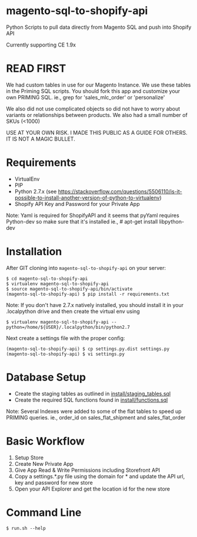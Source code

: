 # magento-sql-to-shopify-api

Python Scripts to pull data directly from Magento SQL and push into Shopify API

Currently supporting CE 1.9x

# READ FIRST

We had custom tables in use for our Magento Instance.  We use these tables in the Priming SQL scripts.  You should fork this app and customize your own PRIMING SQL.
ie., grep for 'sales_mlc_order' or 'personalize'

We also did not use complicated objects so did not have to worry about variants or relationships between products. We also had a small number of SKUs (<1000)

USE AT YOUR OWN RISK. I MADE THIS PUBLIC AS A GUIDE FOR OTHERS. IT IS NOT A MAGIC BULLET.

# Requirements

- VirtualEnv
- PIP
- Python 2.7.x (see https://stackoverflow.com/questions/5506110/is-it-possible-to-install-another-version-of-python-to-virtualenv)
- Shopify API Key and Password for your Private App

Note: Yaml is required for ShopifyAPI and it seems that pyYaml requires Python-dev so make sure that it's installed
ie., # apt-get install libpython-dev

# Installation

After GIT cloning into `magento-sql-to-shopify-api` on your server:

	$ cd magento-sql-to-shopify-api
	$ virtualenv magento-sql-to-shopify-api
	$ source magento-sql-to-shopify-api/bin/activate
	(magento-sql-to-shopify-api) $ pip install -r requirements.txt

Note: If you don't have 2.7.x natively installed, you should install it in your .localpython drive and then
create the virtual env using

    $ virtualenv magento-sql-to-shopify-api --python=/home/${USER}/.localpython/bin/python2.7

Next create a settings file with the proper config:

	(magento-sql-to-shopify-api) $ cp settings.py.dist settings.py
	(magento-sql-to-shopify-api) $ vi settings.py

# Database Setup

- Create the staging tables as outlined in [install/staging_tables.sql](install/staging_tables.sql)
- Create the required SQL functions found in [install/functions.sql](install/functions.sql)

Note: Several Indexes were added to some of the flat tables to speed up PRIMING queries.
ie., order_id on sales_flat_shipment and sales_flat_order


# Basic Workflow

1. Setup Store
1. Create New Private App
1. Give App Read & Write Permissions including Storefront API
1. Copy a settings.*.py file using the domain for * and update the API url, key and password for new store
1. Open your API Explorer and get the location id for the new store

# Command Line

	$ run.sh --help


